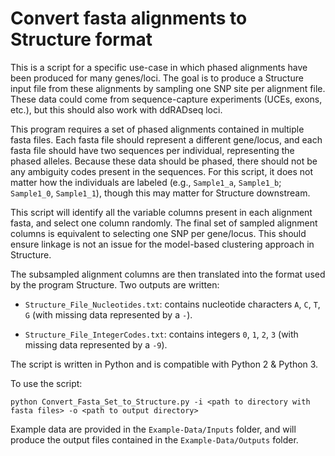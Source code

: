 # Convert fasta alignments to Structure format

This is a script for a specific use-case in which phased alignments have been produced for many genes/loci. The goal is to produce a Structure input file from these alignments by sampling one SNP site per alignment file. These data could come from sequence-capture experiments (UCEs, exons, etc.), but this should also work with ddRADseq loci.

This program requires a set of phased alignments contained in multiple fasta files. Each fasta file should represent a different gene/locus, and each fasta file should have two sequences per individual, representing the phased alleles. Because these data should be phased, there should not be any ambiguity codes present in the sequences. For this script, it does not matter how the individuals are labeled (e.g., `Sample1_a`, `Sample1_b`; `Sample1_0`, `Sample1_1`), though this may matter for Structure downstream. 

This script will identify all the variable columns present in each alignment fasta, and select one column randomly. The final set of sampled alignment columns is equivalent to selecting one SNP per gene/locus. This should ensure linkage is not an issue for the model-based clustering approach in Structure.

The subsampled alignment columns are then translated into the format used by the program Structure. Two outputs are written:

+ `Structure_File_Nucleotides.txt`: contains nucleotide characters `A`, `C`, `T`, `G` (with missing data represented by a `-`).

+ `Structure_File_IntegerCodes.txt`: contains integers `0`, `1`, `2`, `3` (with missing data represented by a `-9`). 

The script is written in Python and is compatible with Python 2 & Python 3.

To use the script:
```
python Convert_Fasta_Set_to_Structure.py -i <path to directory with fasta files> -o <path to output directory>
```
 
Example data are provided in the `Example-Data/Inputs` folder, and will produce the output files contained in the `Example-Data/Outputs` folder. 
